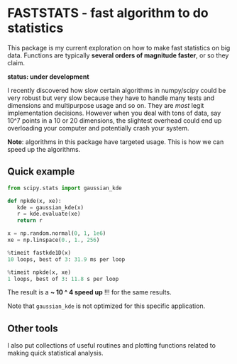 FASTSTATS - fast algorithm to do statistics
===========================================


This package is my current exploration on how to make fast statistics on big
data.  Functions are typically **several orders of magnitude faster**, or so
they claim.


**status: under development**


I recently discovered how slow certain algorithms in numpy/scipy could be very
robust but very slow because they have to handle many tests and dimensions and
multipurpose usage and so on. They are _most_ legit implementation decisions.
However when you deal with tons of data, say 10^7 points in a 10 or 20
dimensions, the slightest overhead could end up overloading your computer and
potentially crash your system.

**Note**: algorithms in this package have targeted usage. This is how we can speed
up the algorithms.

Quick example
-------------

```python
from scipy.stats import gaussian_kde

def npkde(x, xe):
   kde = gaussian_kde(x)
   r = kde.evaluate(xe)
   return r

x = np.random.normal(0, 1, 1e6)
xe = np.linspace(0., 1., 256)

%timeit fastkde1D(x)
10 loops, best of 3: 31.9 ms per loop

%timeit npkde(x, xe)
1 loops, best of 3: 11.8 s per loop
```

The result is a **~ 10 ^ 4 speed up** !!! for the same results.

Note that ``gaussian_kde`` is not optimized for this specific application. 

Other tools
-----------

I also put collections of useful routines and plotting functions related to
making quick statistical analysis.
